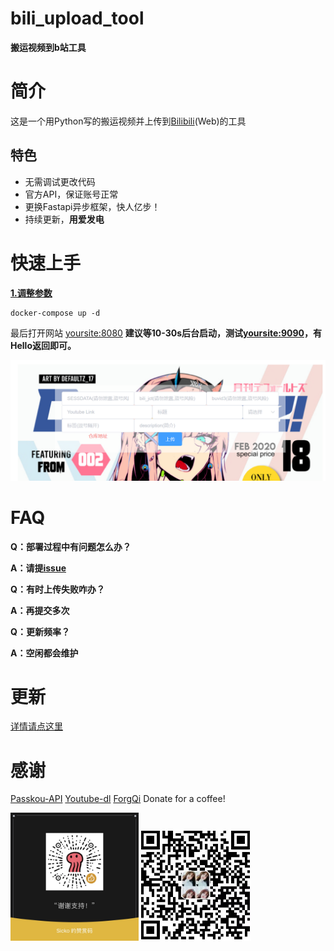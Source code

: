 # bili_upload_tool
**搬运视频到b站工具**

# 简介

这是一个用Python写的搬运视频并上传到[Bilibili](https://www.bilibili.com/)(Web)的工具

## 特色

- 无需调试更改代码
- 官方API，保证账号正常
- 更换Fastapi异步框架，快人亿步！
- 持续更新，**用爱发电**

# 快速上手

**[1.调整参数](https://github.com/googidaddy/bili_upload_tool/blob/e57fdc909d58a383786df39e2d8314b1bc8e1885/nginx/nginx.conf#L10)**

  ```
  docker-compose up -d
  ```
最后打开网站 <u>yoursite:8080</u>
**建议等10-30s后台启动，测试<u>yoursite:9090</u>，有Hello返回即可。**

<img src="https://raw.githubusercontent.com/googidaddy/img/master/img/bili_release.png" alt="例图">

# FAQ

**Q：部署过程中有问题怎么办？**

**A：请提[issue](https://github.com/googidaddy/bili_upload_tool/issues/new)**

**Q：有时上传失败咋办？**

**A：再提交多次**

**Q：更新频率？**

**A：空闲都会维护**

# 更新

[详情请点这里](https://github.com/googidaddy/bili_upload_tool/tree/main/CHANGELOGS)

# 感谢

[Passkou-API](https://github.com/Passkou/bilibili-api)
[Youtube-dl](https://github.com/ytdl-org/youtube-dl)
[ForgQi](https://github.com/ForgQi)
Donate for a coffee!

<img src="https://raw.githubusercontent.com/googidaddy/img/master/wechat_pay.jpg" alt="donate by wechat" style="zoom:20%;" />

<img src="https://raw.githubusercontent.com/googidaddy/img/master/alipay.jpg" alt="alipay" style="zoom:60%;" />
